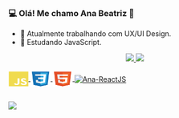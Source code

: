 ### 💻 Olá! Me chamo Ana Beatriz 👋


- 🔭 Atualmente trabalhando com UX/UI Design.
- 🌱 Estudando JavaScript.

<div align="center">
  <a href="https://github.com/anapzw">
  <img height="180em" src="https://github-readme-stats.vercel.app/api?username=anapzw&show_icons=true&theme=outrun&include_all_commits=true&count_private=true"/>
  <img height="180em" src="https://github-readme-stats.vercel.app/api/top-langs/?username=anapzw&layout=compact&langs_count=7&theme=outrun"/>
</div>

<div style="display: inline_block"><br>
  <img align="center" alt="Ana-Js" height="30" width="40" src="https://raw.githubusercontent.com/devicons/devicon/master/icons/javascript/javascript-plain.svg"/>
  <img align="center" alt="Ana-CSS" height="30" width="40" src="https://raw.githubusercontent.com/devicons/devicon/master/icons/css3/css3-original.svg"/>
  <img align="center" alt="Ana-HTML" height="30" width="40" src="https://raw.githubusercontent.com/devicons/devicon/master/icons/html5/html5-original.svg"/>
  <img align="center" alt="Ana-ReactJS" height="30" width="40" src="https://cdn.jsdelivr.net/gh/devicons/devicon@latest/icons/react/react-original-wordmark.svg"/>
</div>
  
  ##
 
<div>
  <a href="https://www.linkedin.com/in/ana-beatriz-lima-dev/" target="_blank"><img src="https://img.shields.io/badge/LinkedIn-0077B5?style=for-the-badge&logo=linkedin&logoColor=white"></a>
 </div>
